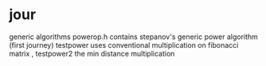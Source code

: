 # jour
generic algorithms
powerop.h contains stepanov's generic power algorithm (first journey)
testpower uses conventional multiplication on fibonacci matrix , testpower2 the min distance multiplication
